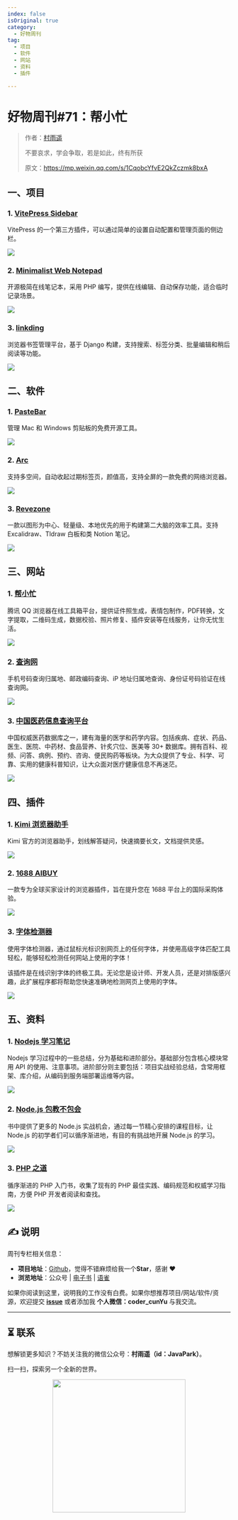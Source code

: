 ```yaml
---
index: false
isOriginal: true
category:
  - 好物周刊
tag:
  - 项目
  - 软件
  - 网站
  - 资料
  - 插件

---
```


# 好物周刊#71：帮小忙

> 作者：[村雨遥](https://github.com/cunyu1943)
> 
> 不要哀求，学会争取，若是如此，终有所获
> 
> 原文：https://mp.weixin.qq.com/s/1CqobcYfvE2QkZczmk8bxA

## 一、项目

### 1. [VitePress Sidebar](https://github.com/jooy2/vitepress-sidebar)

VitePress 的一个第三方插件，可以通过简单的设置自动配置和管理页面的侧边栏。

![](assets/0824-0830/1724803577714-9842780d-d8c4-462b-898f-406405b5ac33.webp)

### 2. [Minimalist Web Notepad](https://github.com/pereorga/minimalist-web-notepad)

开源极简在线笔记本，采用 PHP 编写，提供在线编辑、自动保存功能，适合临时记录场景。

![](assets/0824-0830/1724890026294-2eba1232-77a0-488b-9bb1-936f0dc46a26.webp)

### 3. [linkding](https://github.com/sissbruecker/linkding)

浏览器书签管理平台，基于 Django 构建，支持搜索、标签分类、批量编辑和稍后阅读等功能。

![](assets/0824-0830/1724890228732-ca948b1a-8237-4cdc-8db0-9a00096e27e6.webp)

## 二、软件

### 1. [PasteBar](https://github.com/PasteBar/PasteBarApp)

管理 Mac 和 Windows 剪贴板的免费开源工具。

![](assets/0824-0830/1724026405817-045f2d0e-7925-43fb-bffd-995c1c918ff7.webp)

### 2. [Arc](https://arc.net/)

支持多空间，自动收起过期标签页，颜值高，支持全屏的一款免费的网络浏览器。

![](assets/0824-0830/1724889963888-d3e1535c-b20a-48fa-a61c-c3af7503b1ba.webp)

### 3. [Revezone](https://github.com/revezone/revezone)

一款以图形为中心、轻量级、本地优先的用于构建第二大脑的效率工具。支持 Excalidraw、Tldraw 白板和类 Notion 笔记。

![](assets/0824-0830/1724889994510-6615b91a-fe9d-4686-8a67-3e5b6eab4ec4.webp)

## 三、网站

### 1. [帮小忙](https://tool.browser.qq.com)

腾讯 QQ 浏览器在线工具箱平台，提供证件照生成，表情包制作，PDF转换，文字提取，二维码生成，数据校验、照片修复、插件安装等在线服务，让你无忧生活。 

![](assets/0824-0830/1724719377597-3d95fcaa-dfbc-4309-90ce-e7c4677137b3.png)

### 2. [查询网](https://www.ip138.com)

手机号码查询归属地、邮政编码查询、iP 地址归属地查询、身份证号码验证在线查询网。

![](assets/0824-0830/1724833922415-e2466d99-eef1-4569-8919-9e11babf8518.webp)

### 3. [中国医药信息查询平台](https://www.dayi.org.cn)

中国权威医药数据库之一，建有海量的医学和药学内容。包括疾病、症状、药品、医生、医院、中药材、食品营养、针炙穴位、医美等 30+ 数据库。拥有百科、视频、问答、病例、预约、咨询、便民购药等板块。为大众提供了专业、科学、可靠、实用的健康科普知识，让大众面对医疗健康信息不再迷茫。

![](assets/0824-0830/1724890501614-32728bb4-15be-497b-8b00-078038fc22f9.webp)

## 四、插件

### 1. [Kimi 浏览器助手](https://chromewebstore.google.com/detail/caejcfciegnnnepdhaopdogngbmojodl)

Kimi 官方的浏览器助手，划线解答疑问，快速摘要长文，文档提供灵感。

![](assets/0824-0830/1724889550349-58384f01-5bc3-475a-8c80-6d2eec0137dc.webp)

### 2. [1688 AIBUY](https://chromewebstore.google.com/detail/ecpkhbhhpfjkkcedaejmpaabpdgcaegc)

一款专为全球买家设计的浏览器插件，旨在提升您在 1688 平台上的国际采购体验。

![](assets/0824-0830/1724889663917-2f5cfcc0-a8c4-453a-bed2-5d2f1f173e67.webp)

### 3. [字体检测器](https://chromewebstore.google.com/detail/kjgeglpblmplmceadclemoechgnonlnf?hl=zh-CN)

使用字体检测器，通过鼠标光标识别网页上的任何字体，并使用高级字体匹配工具轻松，能够轻松检测任何网站上使用的字体！

该插件是在线识别字体的终极工具。无论您是设计师、开发人员，还是对排版感兴趣，此扩展程序都将帮助您快速准确地检测网页上使用的字体。

![](assets/0824-0830/1724889774789-599acbc7-4305-4b0b-8615-5ae566321d8f.webp)

## 五、资料

### 1. [Nodejs 学习笔记](https://github.com/chyingp/nodejs-learning-guide)

Nodejs 学习过程中的一些总结，分为基础和进阶部分。基础部分包含核心模块常用 API 的使用、注意事项。进阶部分则主要包括：项目实战经验总结，含常用框架、库介绍，从编码到服务端部署运维等内容。

![](assets/0824-0830/1724890725203-7da767dc-d748-424a-9902-db417b0e902e.png)

### 2. [Node.js 包教不包会](https://github.com/alsotang/node-lessons)

书中提供了更多的 Node.js 实战机会，通过每一节精心安排的课程目标，让 Node.js 的初学者们可以循序渐进地，有目的有挑战地开展 Node.js 的学习。

![](assets/0824-0830/1724890814266-c6376b50-6c32-40f8-8a02-e841123e248e.webp)

### 3. [PHP 之道](https://github.com/codeguy/php-the-right-way)

循序渐进的 PHP 入门书，收集了现有的 PHP 最佳实践、编码规范和权威学习指南，方便 PHP 开发者阅读和查找。

![](assets/0824-0830/1724890915077-8df07aad-cde7-4413-bcbb-3263f1da3667.webp)

## 

## ✍️ 说明

周刊专栏相关信息：

- **项目地址**：[Github](https://github.com/cunyu1943/weekly)，觉得不错麻烦给我一个**Star**，感谢 ❤️
- **浏览地址**：公众号 | [电子书](https://cunyu1943.github.io/weekly) | [语雀](https://yuque.com/cunyu1943/weekly)

如果你阅读到这里，说明我的工作没有白费。如果你想推荐项目/网站/软件/资源，欢迎提交 **[issue](https://github.com/cunyu1943/weekly/issues)** 或者添加我 **个人微信：coder_cunYu** 与我交流。

---

## ⏳ 联系

想解锁更多知识？不妨关注我的微信公众号：**村雨遥（id：JavaPark）**。

扫一扫，探索另一个全新的世界。

<center>
<img src="/contact/contact.png" width="300">
</center>


